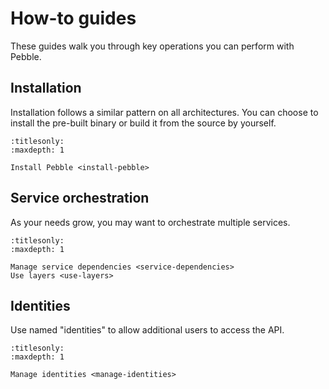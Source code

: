 # How-to guides

These guides walk you through key operations you can perform with Pebble.


## Installation

Installation follows a similar pattern on all architectures. You can choose to install the pre-built binary or build it from the source by yourself.

```{toctree}
:titlesonly:
:maxdepth: 1

Install Pebble <install-pebble>
```


## Service orchestration

As your needs grow, you may want to orchestrate multiple services.

```{toctree}
:titlesonly:
:maxdepth: 1

Manage service dependencies <service-dependencies>
Use layers <use-layers>
```


## Identities

Use named "identities" to allow additional users to access the API.

```{toctree}
:titlesonly:
:maxdepth: 1

Manage identities <manage-identities>
```
